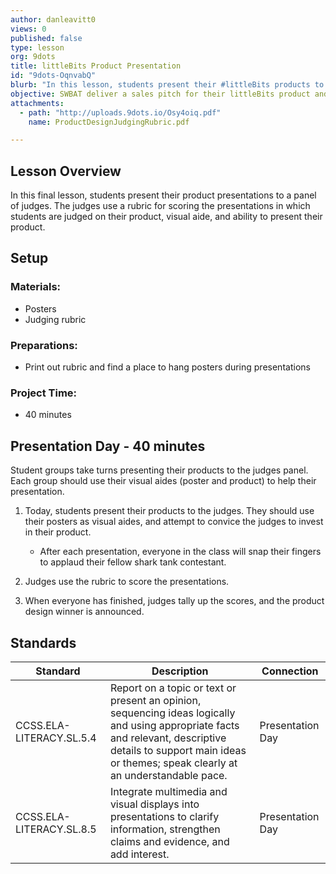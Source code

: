 ```yaml
---
author: danleavitt0
views: 0
published: false
type: lesson
org: 9dots
title: littleBits Product Presentation
id: "9dots-OqnvabQ"
blurb: "In this lesson, students present their #littleBits products to a panel of judges using their notes and visual aide #CCSS-ELA-LITERACY-SL-5-4"
objective: SWBAT deliver a sales pitch for their littleBits product and effectively use visual aides during their presentation.
attachments: 
  - path: "http://uploads.9dots.io/Osy4oiq.pdf"
    name: ProductDesignJudgingRubric.pdf

---
```


## Lesson Overview
In this final lesson, students present their product presentations to a panel of judges. The judges use a rubric for scoring the presentations in which students are judged on their product, visual aide, and ability to present their product.

## Setup

### Materials:

- Posters
- Judging rubric

### Preparations:

- Print out rubric and find a place to hang posters during presentations

### Project Time:

- 40 minutes

## Presentation Day - 40 minutes
Student groups take turns presenting their products to the judges panel. Each group should use their visual aides (poster and product) to help their presentation.

1. Today, students present their products to the judges. They should use their posters as visual aides, and attempt to convice the judges to invest in their product. 
	- After each presentation, everyone in the class will snap their fingers to applaud their fellow shark tank contestant. 
 
2. Judges use the rubric to score the presentations.
    
3. When everyone has finished, judges tally up the scores, and the product design winner is announced.

## Standards

Standard | Description | Connection
---------|-------------| -------
CCSS.ELA-LITERACY.SL.5.4 | Report on a topic or text or present an opinion, sequencing ideas logically and using appropriate facts and relevant, descriptive details to support main ideas or themes; speak clearly at an understandable pace. | Presentation Day
CCSS.ELA-LITERACY.SL.8.5 | Integrate multimedia and visual displays into presentations to clarify information, strengthen claims and evidence, and add interest. | Presentation Day
